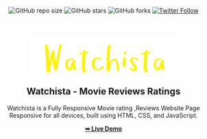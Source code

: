 <div align="center">
  
  ![GitHub repo size](https://img.shields.io/github/repo-size/gauravsuryvanshi06/watchista)
  ![GitHub stars](https://img.shields.io/github/stars/gauravsuryvanshi06/watchista?style=social)
  ![GitHub forks](https://img.shields.io/github/forks/gauravsuryvanshi06/watchista?style=social)
  [![Twitter Follow](https://img.shields.io/twitter/follow/gauravsuryvanshi06?style=social)](https://twitter.com/intent/follow?screen_name=GauravSuryvnshi)

  <br />
  <br />
  
  <img src="./assets/images/logo.svg" />

  <h2 align="center">Watchista - Movie Reviews Ratings</h2>

  Watchista is a Fully Responsive Movie rating ,Reviews Website Page <br />Responsive for all devices, built using HTML, CSS, and JavaScript.

  <a href="https://gauravsuryvanshi06.github.io/watchista/"><strong>➥ Live Demo</strong></a>

</div>

<br />
